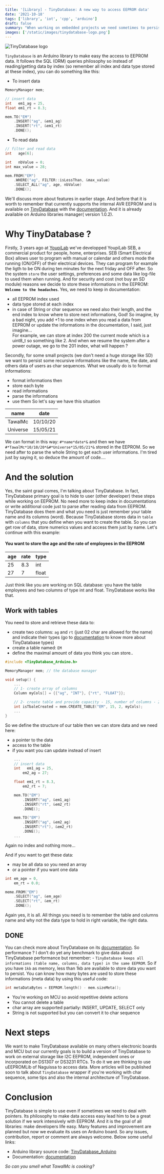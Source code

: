 ```yaml
---
title: '[Library] - TinyDatabase: A new way to access EEPROM data'
date: '2021-10-18'
tags: ['library', 'iot', 'cpp', 'arduino']
draft: false
summary: "When working on embedded projects we need sometimes to persist data. We can use so the internal EEPROM of our board and access data through their index. Let's dicover a new library that encapsulate this process."
images: ['/static/images/tinydatabase-logo.png']
---
```


![TinyDatabase logo](/static/images/tinydatabase-logo.png)

`TinyDatabase` is an Arduino library to make easy the access to EEPROM data. It follows the SQL (ORM) queries philosophy so instead of reading/getting data by index (so remember all index and data type stored at these index), you can do something like this:

- To insert data

```cpp
MemoryManager mem;

// insert data
int   em1_ag = 25,
float em1_rt = 8.3;

mem.TO("EM")
	.INSERT("ag", &em1_ag)
	.INSERT("rt", &em1_rt)
	.DONE();

```

- To read data

```cpp
// filter and read data
int   age[6];

int   nbValue = 0;
int max_value = 28;

mem.FROM("EM")
	.WHERE("ag", FILTER::isLessThan, &max_value)
	.SELECT_ALL("ag", age, nbValue)
	.DONE();
```

We'll discuss more about features in earlier stage. And before that it is worth to remember that currently supports the internal AVR EEPROM and is available on [TinyDatabase](https://github.com/TawalMc/TinyDatabase_Arduino) with the [documentation](tinydatabase-doc.vercel.app). And it is already available on Arduino libraries manager( version 1.0.2).

# Why TinyDatabase ?

Firstly, 3 years ago at [YoupiLab](http://youpilab.com/) we've developped YoupiLab SEB, a commercial product for people, home, enterprises. SEB (Smart Electrical Box) allows user to program with manual or calendar and others mode the running (ON/OFF) of their electrical devices. They can program for example the ligth to be ON during ten minutes for the next friday and OFF after. So the system `store` the user settings, preferences and some data like log-file to used them when running. And for security and cost (not buy an SD module) reasons we decide to store these informations in the EEPROM: **`Welcome to the headaches`**.
Yes, we need to keep in documentation:

- all EEPROM index used
- data type stored at each index
- in case of String or char sequence we need also their length, and the end index to know where to store next informations, God!
  So imagine, by a bad night, you add +1 to one index when you read a data from EEPROM or update the informations in the documentation, I said, just imagine...  
  For example, we can store at index 200 the current mode which is a uint8_t so something like 2. And when we resume the system after a power outage, we go to the 201 index, what will happen ?

Secondly, for some small projects (we don't need a huge storage like SD) we want to persist some recursive informations like the name, the date, and others data of users as char sequences. What we usually do is to format informations:

- format informations then
- store each byte
- read informations
- parse the informations
- use them
  So let's say we have this situation

| name     | date     |
| -------- | -------- |
| TawalMc  | 10/10/20 |
| Universe | 15/05/21 |

We can format in this way: `#*name*date*&` and then we have `#*TawalMc*10/10/20*&#*Universe*15/05/21*&` stored in the EEPROM. So we need after to parse the whole String to get each user informations. I'm tired just by saying it, so deduce the amount of code....

# And the solution

Yes, the saint graal comes, I'm talking about TinyDatabase. In fact, TinyDatabase primary goal is to hide to user (other developer) these steps while working on EEPROM. No need more to keep index in documentations or write additional code just to parse after reading data from EEPROM. TinyDatabase does them and what you need is just remember your table name and its columns (word). Because TinyDatabase stores data in `table` with `columns` that you define when you want to create the table. So you can get row of data, store numerics values and access them just by name. Let's continue with this example:

#### You want to store the age and the rate of employees in the EEPROM

| age | rate | type  |
| --- | ---- | ----- |
| 25  | 8.3  | int   |
| 27  | 7    | float |

Just think like you are working on SQL database: you have the table employees and two columns of type int and float. TinyDatabase works like that.

## Work with tables

You need to store and retrieve these data to:

- create two columns: `ag` and `rt` (just 02 char are allowed for the name) and indicate their
  types (go to [documentation](tinydatabase-doc.vercel.app) to know more about TinyDatabase types)
- create a table named: `EM`
- define the maximal amount of data you think you can store..

```cpp
#include <TinyDatabase_Arduino.h>

MemoryManager mem; // the database manager

void setup() {
	...
	// 1- create array of columns
  	Column myCols[] = {{"ag", "INT"}, {"rt", "FLOAT"}};

	// 2- create table and provide capacity - 15, number of columns - 2 and table name - EM
	int isTbaleCreated = mem.CREATE_TABLE("EM", 15, 2, myCols);
	...
}
```

So we define the structure of our table then we can store data and we need here:

- a pointer to the data
- access to the table
- if you want you can update instead of insert

```cpp
	...
	// insert data
	int   em1_ag = 25,
		em2_ag = 27;

	float em1_rt = 8.3,
		em2_rt = 7;

	mem.TO("EM")
		.INSERT("ag", &em1_ag)
		.INSERT("rt", &em2_rt)
		.DONE();

	mem.TO("EM")
		.INSERT("ag", &em2_ag)
		.INSERT("rt"), &em2_rt)
		.DONE();
	...
```

Again no index and nothing more...

And if you want to get these data:

- may be all data so you need an array
- or a pointer if you want one data

```cpp
int em_age = 0,
	em_rt = 0.0;

meme.FROM("EM")
	.SELECT("ag", &em_age)
	.SELECT("rt", &em_rt)
	.DONE();
```

Again yes, it is all. All things you need is to remember the table and columns name and why not the data type to hold in right variable, the right data.

## DONE

You can check more about TinyDatabase on its [documentation](tinydatabase-doc.vercel.app).
So performance ?
I don't do yet any benchmark to give data about TinyDatabase performance but remember: - `TinyDatabase keeps all informations (table name, columns, data type) in the same EEPROM`. So if you have `1kb` as memory, less than 1kb are available to store data you want to persist.
You can know how many bytes are used to store these informations (meta data) by using this useful code:

```cpp
int metaDataBytes = EEPROM.length() - mem.sizeMeta();
```

- You're working on MCU so avoid repetitive delete actions
- You cannot delete a table
- char array are supported partially: INSERT, UPDATE, SELECT only
- String is not supported but you can convert it to char sequence

# Next steps

We want to make TinyDatabase available on many others electronic boards and MCU but our currently goals is to build a version of TinyDatabase to work on external storage like I2C EEPROM, independent ones or incorporated on DS1307 or DS3231 RTCs. To do it we are thinking to use uEEPROMLib of Naguissa to access data. More articles will be published soon to talk about `TinyDatabase` wrapper if you're working with char sequence, some tips and also the internal architecture of TinyDatabase.

# Conclusion

TinyDatabase is simple to use even if sometimes we need to deal with pointers. Its philosophy to make data access easy lead him to be a great solution if we work intensively with EEPROM. And it is the goal of all libraries: make developers life easy. Many features and improvement are planned but now we evaluate its uses on Arduino board. So any issues, contribution, report or comment are always welcome.
Below some useful links:

- Arduino library source code: [TinyDatabase_Arduino](https://github.com/TawalMc/TinyDatabase_Arduino)
- Documentation: [documentation](tinydatabase-doc.vercel.app)

_So can you smell what TawalMc is cooking?_
